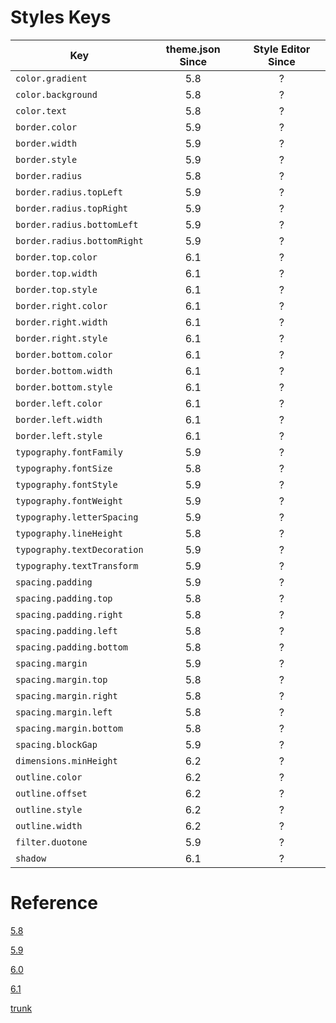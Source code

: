 # Styles Keys

| Key | theme.json Since| Style Editor Since |
| --- | :---: | :---: |
| `color.gradient`              | 5.8 | ? |
| `color.background`            | 5.8 | ? |
| `color.text`                  | 5.8 | ? |
| `border.color`                | 5.9 | ? |
| `border.width`                | 5.9 | ? |
| `border.style`                | 5.9 | ? |
| `border.radius`               | 5.8 | ? |
| `border.radius.topLeft`       | 5.9 | ? |
| `border.radius.topRight`      | 5.9 | ? |
| `border.radius.bottomLeft`    | 5.9 | ? |
| `border.radius.bottomRight`   | 5.9 | ? |
| `border.top.color`            | 6.1 | ? |
| `border.top.width`            | 6.1 | ? |
| `border.top.style`            | 6.1 | ? |
| `border.right.color`          | 6.1 | ? |
| `border.right.width`          | 6.1 | ? |
| `border.right.style`          | 6.1 | ? |
| `border.bottom.color`         | 6.1 | ? |
| `border.bottom.width`         | 6.1 | ? |
| `border.bottom.style`         | 6.1 | ? |
| `border.left.color`           | 6.1 | ? |
| `border.left.width`           | 6.1 | ? |
| `border.left.style`           | 6.1 | ? |
| `typography.fontFamily`       | 5.9 | ? |
| `typography.fontSize`         | 5.8 | ? |
| `typography.fontStyle`        | 5.9 | ? |
| `typography.fontWeight`       | 5.9 | ? |
| `typography.letterSpacing`    | 5.9 | ? |
| `typography.lineHeight`       | 5.8 | ? |
| `typography.textDecoration`   | 5.9 | ? |
| `typography.textTransform`    | 5.9 | ? |
| `spacing.padding`             | 5.9 | ? |
| `spacing.padding.top`         | 5.8 | ? |
| `spacing.padding.right`       | 5.8 | ? |
| `spacing.padding.left`        | 5.8 | ? |
| `spacing.padding.bottom`      | 5.8 | ? |
| `spacing.margin`              | 5.9 | ? |
| `spacing.margin.top`          | 5.8 | ? |
| `spacing.margin.right`        | 5.8 | ? |
| `spacing.margin.left`         | 5.8 | ? |
| `spacing.margin.bottom`       | 5.8 | ? |
| `spacing.blockGap`            | 5.9 | ? |
| `dimensions.minHeight`        | 6.2 | ? |
| `outline.color`               | 6.2 | ? |
| `outline.offset`              | 6.2 | ? |
| `outline.style`               | 6.2 | ? |
| `outline.width`               | 6.2 | ? |
| `filter.duotone`              | 5.9 | ? |
| `shadow`                      | 6.1 | ? |

# Reference

[5.8](https://github.com/WordPress/wordpress-develop/blob/95c643852001ba43f23dc5af5b6b3d1e02e9d9e4/src/wp-includes/class-wp-theme-json.php#L216)

[5.9](https://github.com/WordPress/wordpress-develop/blob/88b0e2fe7f065118323cbe493b7c014a3786d90d/src/wp-includes/class-wp-theme-json.php#L173)

[6.0](https://github.com/WordPress/wordpress-develop/blob/1e52ae5fed0cdb92f6d2f537c5cab14f34333e12/src/wp-includes/class-wp-theme-json.php#L181)

[6.1](https://github.com/WordPress/wordpress-develop/blob/7c965e781f297e9f47f3abd3835c613eb41c0765/src/wp-includes/class-wp-theme-json.php#L197)

[trunk](https://github.com/WordPress/wordpress-develop/blob/f01313a47489f1ba66bac01b7ab54fd2b01d00b4/src/wp-includes/class-wp-theme-json.php#L209)